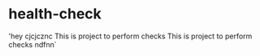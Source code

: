 # health-check
'hey
cjcjcznc This is project to perform checks
This is project to perform checks
ndfnn`
